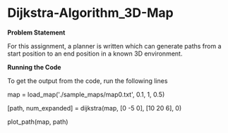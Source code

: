 # Dijkstra-Algorithm_3D-Map

**Problem Statement**

For this assignment, a planner is written which can generate paths from a start position to an end position in a known 3D environment.

**Running the Code**

To get the output from the code, run the following lines

map = load_map('./sample_maps/map0.txt', 0.1, 1, 0.5)

[path, num_expanded] = dijkstra(map, [0 -5 0], [10 20 6], 0)

plot_path(map, path)
